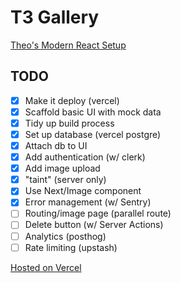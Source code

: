 # T3 Gallery

[Theo's Modern React Setup](https://www.youtube.com/watch?v=d5x0JCZbAJs)

## TODO

- [x] Make it deploy (vercel)
- [x] Scaffold basic UI with mock data
- [x] Tidy up build process
- [x] Set up database (vercel postgre)
- [x] Attach db to UI
- [x] Add authentication (w/ clerk)
- [x] Add image upload
- [x] "taint" (server only)
- [x] Use Next/Image component
- [x] Error management (w/ Sentry)
- [ ] Routing/image page (parallel route)
- [ ] Delete button (w/ Server Actions)
- [ ] Analytics (posthog)
- [ ] Rate limiting (upstash)

[Hosted on Vercel](https://t3gallery-flax-chi.vercel.app/)
